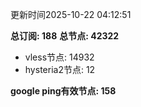 更新时间2025-10-22 04:12:51

**总订阅: 188**
**总节点: 42322**
- vless节点: 14932
- hysteria2节点: 12

**google ping有效节点: 158**

